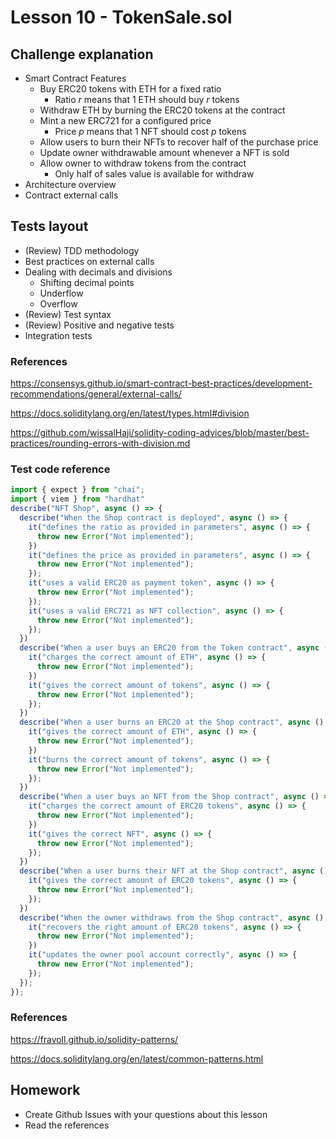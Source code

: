 # Lesson 10 - TokenSale.sol

## Challenge explanation

* Smart Contract Features
  * Buy ERC20 tokens with ETH for a fixed ratio
    * Ratio _r_ means that 1 ETH should buy _r_ tokens
  * Withdraw ETH by burning the ERC20 tokens at the contract
  * Mint a new ERC721 for a configured price
    * Price _p_ means that 1 NFT should cost _p_ tokens
  * Allow users to burn their NFTs to recover half of the purchase price
  * Update owner withdrawable amount whenever a NFT is sold
  * Allow owner to withdraw tokens from the contract
    * Only half of sales value is available for withdraw
* Architecture overview
* Contract external calls

## Tests layout

* (Review) TDD methodology
* Best practices on external calls
* Dealing with decimals and divisions
  * Shifting decimal points
  * Underflow
  * Overflow
* (Review) Test syntax
* (Review) Positive and negative tests
* Integration tests

### References

<https://consensys.github.io/smart-contract-best-practices/development-recommendations/general/external-calls/>

<https://docs.soliditylang.org/en/latest/types.html#division>

<https://github.com/wissalHaji/solidity-coding-advices/blob/master/best-practices/rounding-errors-with-division.md>

### Test code reference

```typescript
import { expect } from "chai";
import { viem } from "hardhat"
describe("NFT Shop", async () => {
  describe("When the Shop contract is deployed", async () => {
    it("defines the ratio as provided in parameters", async () => {
      throw new Error("Not implemented");
    })
    it("defines the price as provided in parameters", async () => {
      throw new Error("Not implemented");
    });
    it("uses a valid ERC20 as payment token", async () => {
      throw new Error("Not implemented");
    });
    it("uses a valid ERC721 as NFT collection", async () => {
      throw new Error("Not implemented");
    });
  })
  describe("When a user buys an ERC20 from the Token contract", async () => {  
    it("charges the correct amount of ETH", async () => {
      throw new Error("Not implemented");
    })
    it("gives the correct amount of tokens", async () => {
      throw new Error("Not implemented");
    });
  })
  describe("When a user burns an ERC20 at the Shop contract", async () => {
    it("gives the correct amount of ETH", async () => {
      throw new Error("Not implemented");
    })
    it("burns the correct amount of tokens", async () => {
      throw new Error("Not implemented");
    });
  })
  describe("When a user buys an NFT from the Shop contract", async () => {
    it("charges the correct amount of ERC20 tokens", async () => {
      throw new Error("Not implemented");
    })
    it("gives the correct NFT", async () => {
      throw new Error("Not implemented");
    });
  })
  describe("When a user burns their NFT at the Shop contract", async () => {
    it("gives the correct amount of ERC20 tokens", async () => {
      throw new Error("Not implemented");
    });
  })
  describe("When the owner withdraws from the Shop contract", async () => {
    it("recovers the right amount of ERC20 tokens", async () => {
      throw new Error("Not implemented");
    })
    it("updates the owner pool account correctly", async () => {
      throw new Error("Not implemented");
    });
  });
});
```

### References

<https://fravoll.github.io/solidity-patterns/>

<https://docs.soliditylang.org/en/latest/common-patterns.html>

## Homework

* Create Github Issues with your questions about this lesson
* Read the references
